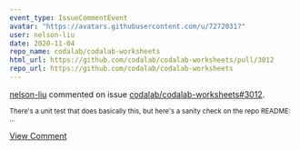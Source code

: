 ```yaml
---
event_type: IssueCommentEvent
avatar: "https://avatars.githubusercontent.com/u/7272031?"
user: nelson-liu
date: 2020-11-04
repo_name: codalab/codalab-worksheets
html_url: https://github.com/codalab/codalab-worksheets/pull/3012
repo_url: https://github.com/codalab/codalab-worksheets
---
```


<a href='https://github.com/nelson-liu' target='_blank'>nelson-liu</a> commented on issue <a href='https://github.com/codalab/codalab-worksheets/pull/3012' target='_blank'>codalab/codalab-worksheets#3012</a>.

<small>There's a unit test that does basically this, but here's a sanity check on the repo README:...</small>

<a href='https://github.com/codalab/codalab-worksheets/pull/3012' target='_blank'>View Comment</a>